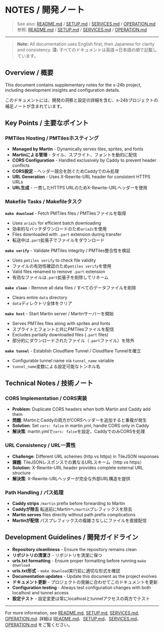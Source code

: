 # NOTES / 開発ノート

> See also: [README.md](README.md) / [SETUP.md](SETUP.md) / [SERVICES.md](SERVICES.md) / [OPERATION.md](OPERATION.md)
> 参照: [README.md](README.md) / [SETUP.md](SETUP.md) / [SERVICES.md](SERVICES.md) / [OPERATION.md](OPERATION.md)

---

> **Note:** All documentation uses English first, then Japanese for clarity and consistency.
> **注:** すべてのドキュメントは英語→日本語の順で記載しています。

## Overview / 概要
This document contains supplementary notes for the x-24b project, including development insights and configuration details.

このドキュメントには、開発の洞察と設定の詳細を含む、x-24bプロジェクトの補足ノートが含まれています。

## Key Points / 主要なポイント

### PMTiles Hosting / PMTilesホスティング
- **Managed by Martin** - Dynamically serves tiles, sprites, and fonts
- **Martinによる管理** - タイル、スプライト、フォントを動的に配信
- **CORS Configuration** - Handled exclusively by Caddy to prevent header conflicts
- **CORS設定** - ヘッダー競合を防ぐためCaddyでのみ処理
- **URL Generation** - Uses X-Rewrite-URL header for consistent HTTPS URLs
- **URL生成** - 一貫したHTTPS URLのためX-Rewrite-URLヘッダーを使用

### Makefile Tasks / Makefileタスク

**`make download`** - Fetch PMTiles files / PMTilesファイルを取得
- Uses `aria2c` for efficient batch downloading
- 効率的なバッチダウンロードのため`aria2c`を使用
- Files downloaded with `.part` extension during transfer
- 転送中は`.part`拡張子でファイルをダウンロード

**`make verify`** - Validate PMTiles integrity / PMTiles整合性を検証
- Uses `pmtiles verify` to check file validity
- ファイルの有効性確認のため`pmtiles verify`を使用
- Valid files renamed to remove `.part` extension
- 有効なファイルは`.part`拡張子を削除してリネーム

**`make clean`** - Remove all data files / すべてのデータファイルを削除
- Clears entire `data` directory
- `data`ディレクトリ全体をクリア

**`make host`** - Start Martin server / Martinサーバーを開始
- Serves PMTiles files along with sprites and fonts
- スプライトとフォントと共にPMTilesファイルを配信
- Excludes partially downloaded files (`.part` files)
- 部分的にダウンロードされたファイル（`.part`ファイル）を除外

**`make tunnel`** - Establish Cloudflare Tunnel / Cloudflare Tunnelを確立
- Configurable tunnel name via `tunnel_name` variable
- `tunnel_name`変数による設定可能なトンネル名

## Technical Notes / 技術ノート

### CORS Implementation / CORS実装
- **Problem**: Duplicate CORS headers when both Martin and Caddy add them
- **問題**: MartinとCaddyの両方がCORSヘッダーを追加すると重複が発生
- **Solution**: Set `cors: false` in martin.yml, handle CORS only in Caddy
- **解決策**: martin.ymlで`cors: false`を設定、CaddyでのみCORSを処理

### URL Consistency / URL一貫性
- **Challenge**: Different URL schemes (http vs https) in TileJSON responses
- **課題**: TileJSONレスポンスでの異なるURLスキーム（http vs https）
- **Solution**: X-Rewrite-URL header provides complete external URL structure
- **解決策**: X-Rewrite-URLヘッダーが完全な外部URL構造を提供

### Path Handling / パス処理
- **Caddy strips** `/martin` prefix before forwarding to Martin
- **Caddyが除去** 転送前にMartinへ`/martin`プレフィックスを除去
- **Martin serves** files directly without path prefix complications
- **Martinが配信** パスプレフィックスの複雑さなしにファイルを直接配信

## Development Guidelines / 開発ガイドライン

- **Repository cleanliness** - Ensure the repository remains clean
- **リポジトリの清潔さ** - リポジトリを清潔に保つ
- **urls.txt formatting** - Ensure proper formatting before running `make download`
- **urls.txt形式** - `make download`実行前に適切な形式を確認
- **Documentation updates** - Update this document as the project evolves
- **ドキュメント更新** - プロジェクトの発展に合わせてこのドキュメントを更新
- **Configuration testing** - Always test configuration changes with both localhost and tunnel access
- **設定テスト** - 設定変更は常にlocalhostとtunnelアクセスの両方でテスト

---

For more information, see [README.md](README.md), [SETUP.md](SETUP.md), [SERVICES.md](SERVICES.md), [OPERATION.md](OPERATION.md).
詳細は [README.md](README.md)、[SETUP.md](SETUP.md)、[SERVICES.md](SERVICES.md)、[OPERATION.md](OPERATION.md) をご覧ください。
